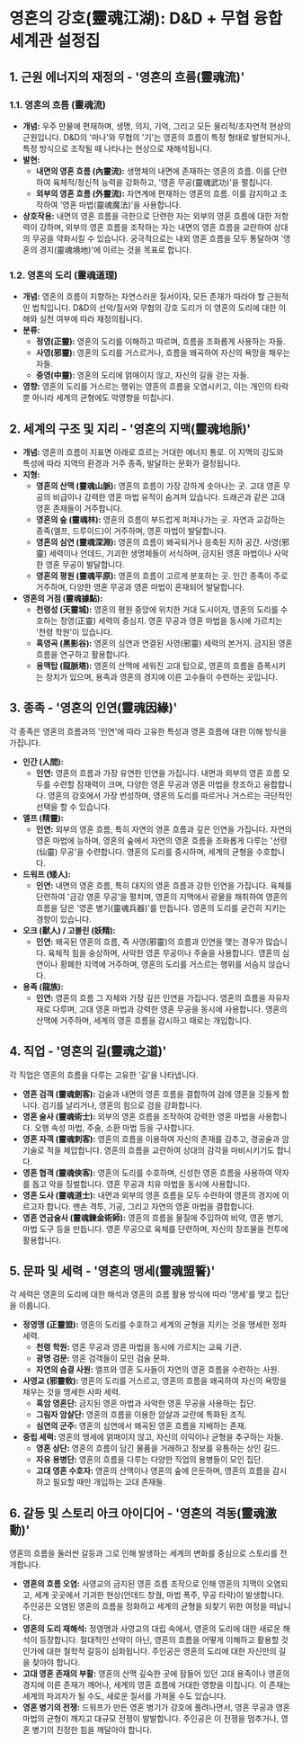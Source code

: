 # 영혼의 강호(靈魂江湖): D&D + 무협 융합 세계관 설정집

## 1. 근원 에너지의 재정의 - '영혼의 흐름(靈魂流)'

### 1.1. 영혼의 흐름 (靈魂流)

*   **개념:** 우주 만물에 편재하며, 생명, 의지, 기억, 그리고 모든 물리적/초자연적 현상의 근원입니다. D&D의 '마나'와 무협의 '기'는 영혼의 흐름이 특정 형태로 발현되거나, 특정 방식으로 조작될 때 나타나는 현상으로 재해석됩니다.
*   **발현:**
    *   **내면의 영혼 흐름 (內靈流):** 생명체의 내면에 존재하는 영혼의 흐름. 이를 단련하여 육체적/정신적 능력을 강화하고, '영혼 무공(靈魂武功)'을 펼칩니다.
    *   **외부의 영혼 흐름 (外靈流):** 자연계에 편재하는 영혼의 흐름. 이를 감지하고 조작하여 '영혼 마법(靈魂魔法)'을 사용합니다.
*   **상호작용:** 내면의 영혼 흐름을 극한으로 단련한 자는 외부의 영혼 흐름에 대한 저항력이 강하며, 외부의 영혼 흐름을 조작하는 자는 내면의 영혼 흐름을 교란하여 상대의 무공을 약화시킬 수 있습니다. 궁극적으로는 내외 영혼 흐름을 모두 통달하여 '영혼의 경지(靈魂境地)'에 이르는 것을 목표로 합니다.

### 1.2. 영혼의 도리 (靈魂道理)

*   **개념:** 영혼의 흐름이 지향하는 자연스러운 질서이자, 모든 존재가 따라야 할 근원적인 법칙입니다. D&D의 선악/질서와 무협의 강호 도리가 이 영혼의 도리에 대한 이해와 실천 여부에 따라 재정의됩니다.
*   **분류:**
    *   **정영(正靈):** 영혼의 도리를 이해하고 따르며, 흐름을 조화롭게 사용하는 자들.
    *   **사영(邪靈):** 영혼의 도리를 거스르거나, 흐름을 왜곡하여 자신의 욕망을 채우는 자들.
    *   **중영(中靈):** 영혼의 도리에 얽매이지 않고, 자신의 길을 걷는 자들.
*   **영향:** 영혼의 도리를 거스르는 행위는 영혼의 흐름을 오염시키고, 이는 개인의 타락뿐 아니라 세계의 균형에도 악영향을 미칩니다.

## 2. 세계의 구조 및 지리 - '영혼의 지맥(靈魂地脈)'

*   **개념:** 영혼의 흐름이 지표면 아래로 흐르는 거대한 에너지 통로. 이 지맥의 강도와 특성에 따라 지역의 환경과 거주 종족, 발달하는 문화가 결정됩니다.
*   **지형:**
    *   **영혼의 산맥 (靈魂山脈):** 영혼의 흐름이 가장 강하게 솟아나는 곳. 고대 영혼 무공의 비급이나 강력한 영혼 마법 유적이 숨겨져 있습니다. 드래곤과 같은 고대 영혼 존재들이 거주합니다.
    *   **영혼의 숲 (靈魂林):** 영혼의 흐름이 부드럽게 퍼져나가는 곳. 자연과 교감하는 종족(엘프, 드루이드)이 거주하며, 영혼 마법이 발달합니다.
    *   **영혼의 심연 (靈魂深淵):** 영혼의 흐름이 왜곡되거나 응축된 지하 공간. 사영(邪靈) 세력이나 언데드, 기괴한 생명체들이 서식하며, 금지된 영혼 마법이나 사악한 영혼 무공이 발달합니다.
    *   **영혼의 평원 (靈魂平原):** 영혼의 흐름이 고르게 분포하는 곳. 인간 종족이 주로 거주하며, 다양한 영혼 무공과 영혼 마법이 혼재되어 발달합니다.
*   **영혼의 거점 (靈魂據點):**
    *   **천령성 (天靈城):** 영혼의 평원 중앙에 위치한 거대 도시이자, 영혼의 도리를 수호하는 정영(正靈) 세력의 중심지. 영혼 무공과 영혼 마법을 동시에 가르치는 '천령 학원'이 있습니다.
    *   **흑영곡 (黑影谷):** 영혼의 심연과 연결된 사영(邪靈) 세력의 본거지. 금지된 영혼 흐름을 연구하고 활용합니다.
    *   **용맥탑 (龍脈塔):** 영혼의 산맥에 세워진 고대 탑으로, 영혼의 흐름을 증폭시키는 장치가 있으며, 용족과 영혼의 경지에 이른 고수들이 수련하는 곳입니다.

## 3. 종족 - '영혼의 인연(靈魂因緣)'

각 종족은 영혼의 흐름과의 '인연'에 따라 고유한 특성과 영혼 흐름에 대한 이해 방식을 가집니다.

*   **인간 (人間):**
    *   **인연:** 영혼의 흐름과 가장 유연한 인연을 가집니다. 내면과 외부의 영혼 흐름 모두를 수련할 잠재력이 크며, 다양한 영혼 무공과 영혼 마법을 창조하고 융합합니다. 영혼의 강호에서 가장 번성하며, 영혼의 도리를 따르거나 거스르는 극단적인 선택을 할 수 있습니다.
*   **엘프 (精靈):**
    *   **인연:** 외부의 영혼 흐름, 특히 자연의 영혼 흐름과 깊은 인연을 가집니다. 자연의 영혼 마법에 능하며, 영혼의 숲에서 자연의 영혼 흐름을 조화롭게 다루는 '선령(仙靈) 무공'을 수련합니다. 영혼의 도리를 중시하며, 세계의 균형을 수호합니다.
*   **드워프 (矮人):**
    *   **인연:** 내면의 영혼 흐름, 특히 대지의 영혼 흐름과 강한 인연을 가집니다. 육체를 단련하여 '금강 영혼 무공'을 펼치며, 영혼의 지맥에서 광물을 채취하여 영혼의 흐름을 담은 '영혼 병기(靈魂兵器)'를 만듭니다. 영혼의 도리를 굳건히 지키는 경향이 있습니다.
*   **오크 (獸人) / 고블린 (妖精):**
    *   **인연:** 왜곡된 영혼의 흐름, 즉 사영(邪靈)의 흐름과 인연을 맺는 경우가 많습니다. 육체적 힘을 숭상하며, 사악한 영혼 무공이나 주술을 사용합니다. 영혼의 심연이나 황폐한 지역에 거주하며, 영혼의 도리를 거스르는 행위를 서슴지 않습니다.
*   **용족 (龍族):**
    *   **인연:** 영혼의 흐름 그 자체와 가장 깊은 인연을 가집니다. 영혼의 흐름을 자유자재로 다루며, 고대 영혼 마법과 강력한 영혼 무공을 동시에 사용합니다. 영혼의 산맥에 거주하며, 세계의 영혼 흐름을 감시하고 때로는 개입합니다.

## 4. 직업 - '영혼의 길(靈魂之道)'

각 직업은 영혼의 흐름을 다루는 고유한 '길'을 나타냅니다.

*   **영혼 검객 (靈魂劍客):** 검술과 내면의 영혼 흐름을 결합하여 검에 영혼을 깃들게 합니다. 검기를 날리거나, 영혼의 힘으로 검을 강화합니다.
*   **영혼 술사 (靈魂術士):** 외부의 영혼 흐름을 조작하여 강력한 영혼 마법을 사용합니다. 오행 속성 마법, 주술, 소환 마법 등을 구사합니다.
*   **영혼 자객 (靈魂刺客):** 영혼의 흐름을 이용하여 자신의 존재를 감추고, 경공술과 암기술로 적을 제압합니다. 영혼의 흐름을 교란하여 상대의 감각을 마비시키기도 합니다.
*   **영혼 협객 (靈魂俠客):** 영혼의 도리를 수호하며, 신성한 영혼 흐름을 사용하여 약자를 돕고 악을 징벌합니다. 영혼 무공과 치유 마법을 동시에 사용합니다.
*   **영혼 도사 (靈魂道士):** 내면과 외부의 영혼 흐름을 모두 수련하여 영혼의 경지에 이르고자 합니다. 맨손 격투, 기공, 그리고 자연의 영혼 마법을 결합합니다.
*   **영혼 연금술사 (靈魂鍊金術師):** 영혼의 흐름을 물질에 주입하여 비약, 영혼 병기, 마법 도구 등을 만듭니다. 영혼 무공으로 육체를 단련하며, 자신의 창조물을 전투에 활용합니다.

## 5. 문파 및 세력 - '영혼의 맹세(靈魂盟誓)'

각 세력은 영혼의 도리에 대한 해석과 영혼의 흐름 활용 방식에 따라 '맹세'를 맺고 집단을 이룹니다.

*   **정영맹 (正靈盟):** 영혼의 도리를 수호하고 세계의 균형을 지키는 것을 맹세한 정파 세력.
    *   **천령 학원:** 영혼 무공과 영혼 마법을 동시에 가르치는 교육 기관.
    *   **광명 검문:** 영혼 검객들이 모인 검술 문파.
    *   **자연의 숨결 사원:** 엘프와 영혼 도사들이 자연의 영혼 흐름을 수련하는 사원.
*   **사영교 (邪靈敎):** 영혼의 도리를 거스르고, 영혼의 흐름을 왜곡하여 자신의 욕망을 채우는 것을 맹세한 사파 세력.
    *   **흑암 영혼단:** 금지된 영혼 마법과 사악한 영혼 무공을 사용하는 집단.
    *   **그림자 암살단:** 영혼의 흐름을 이용한 암살과 교란에 특화된 조직.
    *   **심연의 군주:** 영혼의 심연에서 왜곡된 영혼 흐름을 지배하는 존재.
*   **중립 세력:** 영혼의 맹세에 얽매이지 않고, 자신의 이익이나 균형을 추구하는 자들.
    *   **영혼 상단:** 영혼의 흐름이 담긴 물품을 거래하고 정보를 유통하는 상인 길드.
    *   **자유 용병단:** 영혼의 흐름을 다루는 다양한 직업의 용병들이 모인 집단.
    *   **고대 영혼 수호자:** 영혼의 산맥이나 영혼의 숲에 은둔하며, 영혼의 흐름을 감시하고 필요할 때만 개입하는 고대 존재들.

## 6. 갈등 및 스토리 아크 아이디어 - '영혼의 격동(靈魂激動)'

영혼의 흐름을 둘러싼 갈등과 그로 인해 발생하는 세계의 변화를 중심으로 스토리를 전개합니다.

*   **영혼의 흐름 오염:** 사영교의 금지된 영혼 흐름 조작으로 인해 영혼의 지맥이 오염되고, 세계 곳곳에서 기괴한 현상(언데드 창궐, 마법 폭주, 무공 타락)이 발생합니다. 주인공은 오염된 영혼의 흐름을 정화하고 세계의 균형을 되찾기 위한 여정을 떠납니다.
*   **영혼의 도리 재해석:** 정영맹과 사영교의 대립 속에서, 영혼의 도리에 대한 새로운 해석이 등장합니다. 절대적인 선악이 아닌, 영혼의 흐름을 어떻게 이해하고 활용할 것인가에 대한 철학적 갈등이 심화됩니다. 주인공은 영혼의 도리에 대한 자신만의 길을 찾아야 합니다.
*   **고대 영혼 존재의 부활:** 영혼의 산맥 깊숙한 곳에 잠들어 있던 고대 용족이나 영혼의 경지에 이른 존재가 깨어나, 세계의 영혼 흐름에 거대한 영향을 미칩니다. 이 존재는 세계의 파괴자가 될 수도, 새로운 질서를 가져올 수도 있습니다.
*   **영혼 병기의 전쟁:** 드워프가 만든 영혼 병기가 강호에 풀려나면서, 영혼 무공과 영혼 마법의 균형이 깨지고 대규모 전쟁이 발발합니다. 주인공은 이 전쟁을 멈추거나, 영혼 병기의 진정한 힘을 깨달아야 합니다.